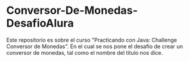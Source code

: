 # Conversor-De-Monedas-DesafioAlura
Este repositorio es sobre el curso "Practicando con Java: Challenge Conversor de Monedas". En el cual se nos pone el desafio de crear un conversor de monedas, tal como el nombre del titulo nos dice.

